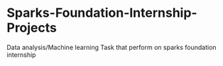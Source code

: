 # Sparks-Foundation-Internship-Projects
Data analysis/Machine learning Task that perform on sparks foundation internship 
